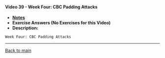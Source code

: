 #### Video 39 - Week Four: CBC Padding Attacks

- **[Notes](notes.md)**
- **Exercise Answers (No Exercises for this Video)**
- **Description:**

```
Week Four: CBC Padding Attacks
```

---
 
[Back to main](https://github.com/rot0xd/Coursera/blob/master/Cryptography/I/README.md)

